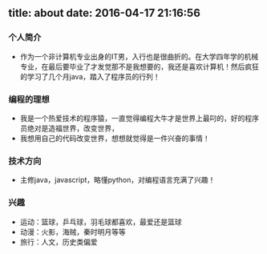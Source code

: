title: about
date: 2016-04-17 21:16:56
---

### 个人简介
- 作为一个非计算机专业出身的IT男，入行也是很曲折的。在大学四年学的机械专业，在最后要毕业了才发觉那不是我想要的，我还是喜欢计算机！然后疯狂的学习了几个月java，踏入了程序员的行列！

### 编程的理想
- 我是一个热爱技术的程序猿，一直觉得编程大牛才是世界上最叼的，好的程序员绝对是造福世界，改变世界，
- 我想用自己的代码改变世界，想想就觉得是一件兴奋的事情！

### 技术方向
- 主修java，javascript，略懂python，对编程语言充满了兴趣！

### 兴趣
- 运动：篮球，乒乓球，羽毛球都喜欢，最爱还是篮球
- 动漫：火影，海贼，秦时明月等等
- 旅行：人文，历史类偏爱
